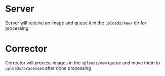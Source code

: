 # Server
Server will receive an image and queue it in the `uploads/new/` dir for processing

# Corrector
Corrector will process images in the `uploads/new` queue and move them to `uploads/processed` after done processing